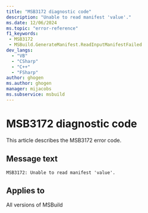 ```yaml
---
title: "MSB3172 diagnostic code"
description: "Unable to read manifest 'value'."
ms.date: 12/06/2024
ms.topic: "error-reference"
f1_keywords:
 - MSB3172
 - MSBuild.GenerateManifest.ReadInputManifestFailed
dev_langs:
  - "VB"
  - "CSharp"
  - "C++"
  - "FSharp"
author: ghogen
ms.author: ghogen
manager: mijacobs
ms.subservice: msbuild
---
```


# MSB3172 diagnostic code

<!-- :::ErrorDefinitionDescription::: -->
<!-- :::editable-content name="introDescription"::: -->
This article describes the MSB3172 error code.
<!-- :::editable-content-end::: -->

## Message text

`MSB3172: Unable to read manifest 'value'.`

<!-- :::editable-content name="postOutputDescription"::: -->
<!--
{StrBegin="MSB3172: "}
-->
<!-- :::editable-content-end::: -->
<!-- :::ErrorDefinitionDescription-end::: -->

## Applies to

All versions of MSBuild
